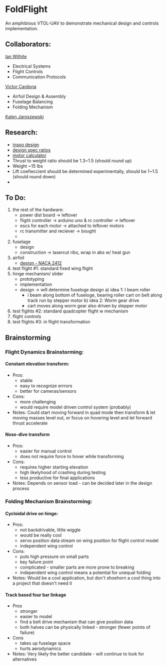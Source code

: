 # FoldFlight
An amphibious VTOL-UAV to demonstrate mechanical design and controls implementation.

## Collaborators:

[Ian Wilhite](linkedin.com/in/ian-wilhite)
- Electrical Systems
- Flight Controls
- Communication Protocols

[Victor Cardona](linkedin.com/in/victor-cardona-6b6856235/)
- Airfoil Design & Assembly
- Fuselage Balancing
- Folding Mechanism

[Kalen Jaroszewski](https://www.youtube.com/watch?v=dQw4w9WgXcQ)


## Research:
- [inspo design](https://pterodynamics.com)
- [design spec ratios](https://www.radiocontrolinfo.com/rc-calculators/rc-airplane-design-calculator/)
- [motor calculator](https://rcplanes.online/calc_motor.htm)
- Thrust to weight ratio should be 1.3~1.5 (should round up)
- Weight ~15 lbs
- Lift coefieccient should be determined experimentally, should be 1~1.5 (should round down)
- 

## To Do:

1) the rest of the hardware: 
    - power dist board -> leftover
    - flight controller -> arduino uno & rc controller -> leftover
    - escs for each motor -> attached to leftover motors
    - rc transmitter and reciever -> bought
    - 
2) fuselage
    - design
    - construction -> lasercut ribs, wrap in abs w/ heat gun
3) airfoil
    - [design - NACA 2412](http://www.airfoiltools.com/airfoil/details?airfoil=naca2412-il)
4) test flight #1: standard fixed wing flight
5) hinge mechanism/ slider
    - prototyping
    - implementation
    - design -> will determine fuseloge design
    a) idea 1: I beam roller
        - i beam along bottom of fuseloge, bearing roller cart on belt along track run by stepper motor
    b) idea 2: Worm gear drive
        - cart moves along worm gear also driven by stepper motor
6) test flgihts #2: standard quadcopter flight w mechanism
7) flight controls
8) test flights #3: in flight transformation

## Brainstorming 

### Flight Dynamics Brainstorming:

#### Constant elevation transform: 

* Pros:
    - stable
    - easy to recognize errrors 
    - better for cameras/sensors
* Cons:
    - more challenging
    - would require model driven control system (probably)
* Notes:
    Could start moving forward in quad mode then transform & let moving masses level out, or focus on hovering level and let forward thrust accelerate

#### Nose-dive transform
* Pros:
    - easier for manual control
    - does not require force to hover while transforming
* Cons: 
    - requires higher starting elevation
    - high likelyhood of crashing during testing
    - less productive for final applications
* Notes:
    Depends on sensor load - can be decided later in the design process

### Folding Mechanism Brainstorming:

#### Cycloidal drive on hinge:
* Pros:
    - not backdrivable, little wiggle
    - would be really cool
    - servo position data stream on wing position for flight control model
    - independent wing control
* Cons: 
    - puts high pressure on small parts
    - key failure point
    - complicated - smaller parts are more prone to breaking
    - independent wing control means a potential for unequal folding 
* Notes:
    Would be a cool application, but don't shoehorn a cool thing into a project that doesn't need it

#### Track based four bar linkage
* Pros
    - stronger
    - easier to model
    - find a belt drive mechanism that can give position data
    - both halves can be physically linked - stronger (fewer points of failure)
* Cons
    - takes up fuselage space
    - hurts aerodynamics
* Notes:
    Very likely the better candidate - will continue to look for alternatives


